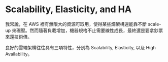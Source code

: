 # Scalability, Elasticity, and HA

我常說，在 AWS 裡有無限大的資源可取用，使得某些爛架構還能靠不斷 scale-up 來碾壓。然而隨著負載增加，機器規格不止需要線性成長，最終還是要拿鈔票來還技術債。

良好的雲端架構往往具有三項特性，分別為 Scalability, Elasticity, 以及 High Availability。